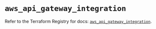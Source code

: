 # `aws_api_gateway_integration`

Refer to the Terraform Registry for docs: [`aws_api_gateway_integration`](https://registry.terraform.io/providers/hashicorp/aws/5.53.0/docs/resources/api_gateway_integration).
